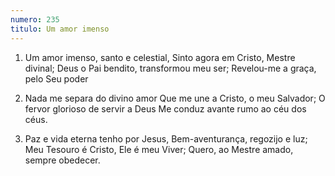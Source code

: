 ```yaml
---
numero: 235
titulo: Um amor imenso
---
```

1. Um amor imenso, santo e celestial,
   Sinto agora em Cristo, Mestre divinal;
   Deus o Pai bendito, transformou meu ser;
   Revelou-me a graça, pelo Seu poder

2. Nada me separa do divino amor
   Que me une a Cristo, o meu Salvador;
   O fervor glorioso de servir a Deus
   Me conduz avante rumo ao céu dos céus.

3. Paz e vida eterna tenho por Jesus,
   Bem-aventurança, regozijo e luz;
   Meu Tesouro é Cristo, Ele é meu Viver;
   Quero, ao Mestre amado, sempre obedecer.
